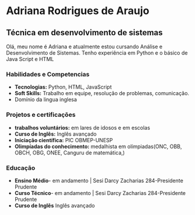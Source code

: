 # Adriana Rodrigues de Araujo
## Técnica em desenvolvimento de sistemas

Olá, meu nome é Adriana e atualmente estou cursando Análise e Desenvolvimento de Sistemas. Tenho experiência em Python e o básico de Java Script e HTML



### Habilidades e Competencias
* **Tecnologias:** Python, HTML, JavaScript
* **Soft Skills:** Trabalho em equipe, resolução de problemas, comunicação.
* Domínio da lingua inglesa

### Projetos e certificações
* **trabalhos voluntários:**  em lares de idosos e em escolas
* **Curso de Inglês:**  Inglês avançado
* **Iniciação científica:**  PIC OBMEP-UNESP
* **Olimpíadas do conhecimento:** medalhista em olímpiadas(ONC, OBB, OBCH, OBG, ONEE, Canguru de matemática,)


### Educação
* **Ensino Médio**- em andamento | Sesi Darcy Zacharias 284-Presidente Prudente
* **Curso Técnico**- em andamento | Sesi Darcy Zacharias 284-Presidente Prudente
* **Curso de Inglês** Inglês avançado
